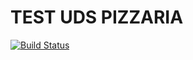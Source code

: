 # TEST UDS PIZZARIA

[![Build Status](https://travis-ci.com/MarcusViniciusCavalcanti/test-pizza-api.svg?branch=master)](https://travis-ci.com/MarcusViniciusCavalcanti/test-pizza-api)